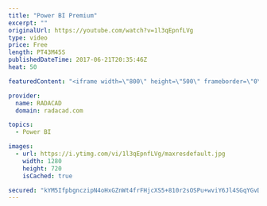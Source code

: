 ```yaml
---
title: "Power BI Premium"
excerpt: ""
originalUrl: https://youtube.com/watch?v=1l3qEpnfLVg
type: video
price: Free
length: PT43M45S
publishedDateTime: 2017-06-21T20:35:46Z
heat: 50

featuredContent: "<iframe width=\"800\" height=\"500\" frameborder=\"0\" src=\"https://www.youtube.com/embed/1l3qEpnfLVg\" allow=\"accelerometer; autoplay; encrypted-media; gyroscope; picture-in-picture\" allowfullscreen></iframe>"

provider:
  name: RADACAD
  domain: radacad.com

topics:
  - Power BI

images:
  - url: https://i.ytimg.com/vi/1l3qEpnfLVg/maxresdefault.jpg
    width: 1280
    height: 720
    isCached: true

secured: "kYM5IfpbgnczipN4oHxGZnWt4frFHjcXS5+810r2sOSPu+wviY6Jl4SGqYGvDnmLAP6F5sugKqYMvB6RVzeXH4e4x+0C6BIRDL/KM9MR4QmPVcyikjtzRK3ihVu5KY0ZTNzGhegeQBrBEc7X4KWZqZBNqBTnjPabOHr/JKsTtoGmoH5oBgUGf6C/FVBOu7Zz6MH8ZtTeu+JVe7eNRNXEZP4dsgvO/S5/d6jt42436M9CgF7yZ6w76Wa3HRzaOyLcGYRiGPQOPF82M+PxAiWk8YJmPGScZbxRjNryL2imKZ+AFqmaKeZn774OZKQF6zpboJ/nH0V3jEoA1sr9VPagNNIfBsjXgwQClsTm7YH/tAW6Sdx5MK7h9RLzSgPzEZEejktu98W30ILdi2AbRdz8FB1W++kSAxZEFIRvtO7b+2c=;ndRHJ4B/4EgoXw9k3Mz2pQ=="
---
```


